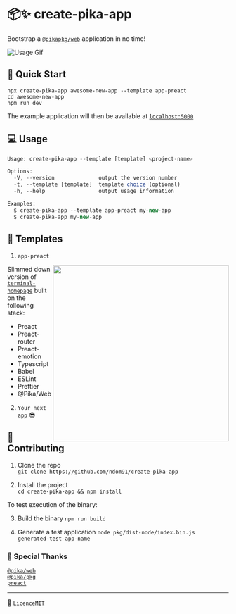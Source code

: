 # 📦✨ create-pika-app

Bootstrap a [`@pikapkg/web`](https://github.com/pikapkg/web) application in no time!

![Usage Gif](cpa.gif)

## 🛫 Quick Start

```
npx create-pika-app awesome-new-app --template app-preact
cd awesome-new-app
npm run dev
```

The example application will then be available at [`localhost:5000`](http://127.0.0.1:5000)

## 💻 Usage

```js
Usage: create-pika-app --template [template] <project-name>

Options:
  -V, --version              output the version number
  -t, --template [template]  template choice (optional)
  -h, --help                 output usage information

Examples:
  $ create-pika-app --template app-preact my-new-app
  $ create-pika-app my-new-app
```

## 🌲 Templates

1. `app-preact`

<img width="400px" src="https://github.com/ndom91/terminal-homepage/raw/develop/terminal.gif" align="right"></img>

Slimmed down version of [`terminal-homepage`](https://github.com/ndom91/terminal-homepage) built on the following stack: 

- Preact
- Preact-router
- Preact-emotion
- Typescript
- Babel
- ESLint
- Prettier
- @Pika/Web

2. `Your next app` 😎


## 🚧 Contributing

1. Clone the repo  
   `git clone https://github.com/ndom91/create-pika-app`

2. Install the project  
   `cd create-pika-app && npm install`

To test execution of the binary:

3. Build the binary
   `npm run build`

4. Generate a test application
   `node pkg/dist-node/index.bin.js generated-test-app-name`

### 🙏 Special Thanks

[`@pika/web`](https://pika.dev)  
[`@pika/pkg`](https://pika.dev)  
[`preact`](https://preactjs.com)

---

📝 `Licence`[`MIT`](https://opensource.org/licenses/MIT)
